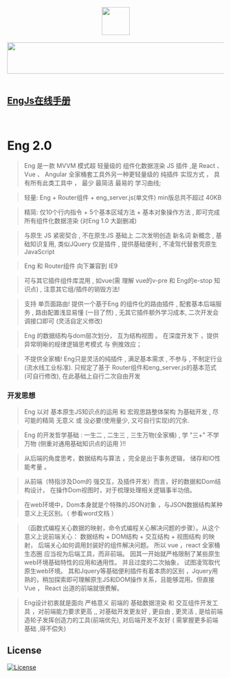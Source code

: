 <div align=center><img width="65" height="65" src="https://s4.ax1x.com/2021/12/08/o2iYvj.png"/></div>
<br>
<div align=center><img width="774" height="73" src="https://s4.ax1x.com/2021/12/08/o2iJ2Q.png"/></div>
<br>

## [EngJs在线手册](http://engjs.club) 
<br>

# Eng 2.0

> Eng 是一款 MVVM 模式超 轻量级的 组件化数据渲染 JS 插件 ,是 React 、 Vue 、 Angular 全家桶套工具外另一种更轻量级的 纯插件 实现方式 ， 具有所有此类工具中 ， 最少 最简洁 最易的 学习曲线;
 
>  轻量: Eng + Router组件 + eng_server.js(单文件)  min版总共不超过 40KB 

>  精简: 仅10个行内指令 +  5个基本区域方法 +  基本对象操作方法 ,  即可完成所有组件化数据渲染   (对Eng 1.0 大副删减)

>  与原生 JS 紧密契合 , 不在原生JS 基础上 二次发明创造 新名词 新概念 , 基础知识复用,  类似JQuery 仅是插件 ,  提供基础便利 , 不凌驾代替套壳原生JavaScript

>  Eng 和 Router组件 向下兼容到 IE9

>  可与其它插件组件库混用 ,  如vue(需 理解 vue的v-pre 和 Eng的e-stop 知识点) ,  注意其它组/插件的销毁方法!

>  支持 单页面路由! 提供一个基于Eng 的组件化的路由插件 , 配套基本后端服务 , 路由配置浅显易懂 (一目了然) , 无其它插件额外学习成本, 二次开发会调接口即可 (灵活自定义修改)  

> Eng 的数据结构与dom层次划分， 互为结构视图 。 在深度开发下 ，提供异常明晰的规律逻辑思考模式 与 例推效应；
 
>  不提供全家桶! Eng只是灵活的纯插件 , 满足基本需求 , 不参与 , 不制定行业  (流水线工业标准).  只规定了基于 Router组件和eng_server.js的基本范式 (可自行修改), 在此基础上自行二次自由开发 


### 开发思想

>  Eng 以对 基本原生JS知识点的运用  和 宏观思路整体架构 为基础开发 , 尽可能的精简 无意义 或 没必要(使用量少, 又可自行实现)的冗余.

>  Eng 的开发哲学基础 :  一生二 , 二生三 , 三生万物(全家桶)  , 学 "三+" 不学万物 (侧重对通用基础知识点的运用 )!! 
   
>	从后端的角度思考，数据结构与算法 ，完全是出于事务逻辑， 储存和IO性能考量 。  

>	从前端（特指涉及Dom的 强交互，及插件开发）而言，好的数据和Dom结构设计， 在操作Dom视图时，对于梳理处理相关逻辑事半功倍。

> 在web环境中，Dom本身就是个特殊的JSON对象 ，与JSON数据结构某种意义上无区别。（ 参看word文档 ）

>（函数式编程关心数据的映射，命令式编程关心解决问题的步骤）。从这个意义上说前端关心： 数据结构 + DOM结构 + 交互结构 + 视图结构 的映射， 后端关心如何调用封装好的组件解决问题。  所以 vue ，react 全家桶生态圈 应当视为后端工具，而非前端。 因其一开始就严格限制了某些原生web环境基础特性的应用和通用性。 并且过度的二次抽象， 试图凌驾取代原生web环境。 其和Jquery等基础便利插件有着本质的区别 ，Jquery用熟的，稍加探索即可理解原生JS和DOM操作关系，且能够混用。但直接Vue ， React 出道的前端就很费解。

>	 Eng设计初衷就是面向 严格意义 前端的 基础数据渲染 和 交互组件开发工具 ，对前端能力要求更高 ,,  对基础开发更友好 , 更自由 , 更灵活 , 是给前端造轮子发挥创造力的工具(前端优先),  对后端开发不友好 ( 需掌握更多前端基础 ,得不偿失)    

## License

[![License](http://img.shields.io/badge/license-APACHE2-blue.svg)](LICENSE.txt)

